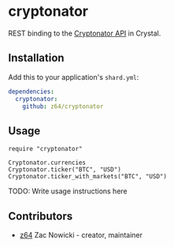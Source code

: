 # cryptonator

REST binding to the [Cryptonator API](https://www.cryptonator.com/api/) in Crystal.

## Installation

Add this to your application's `shard.yml`:

```yaml
dependencies:
  cryptonator:
    github: z64/cryptonator
```

## Usage

```crystal
require "cryptonator"

Cryptonator.currencies
Cryptonator.ticker("BTC", "USD")
Cryptonator.ticker_with_markets("BTC", "USD")
```

TODO: Write usage instructions here

## Contributors

- [z64](https://github.com/z64) Zac Nowicki - creator, maintainer
